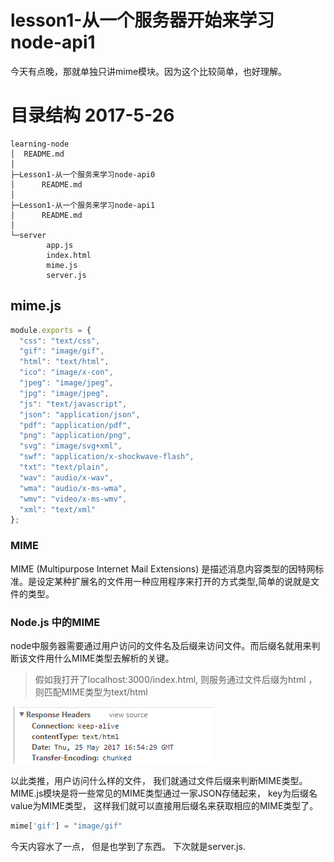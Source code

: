 # lesson1-从一个服务器开始来学习node-api1

今天有点晚，那就单独只讲mime模块。因为这个比较简单，也好理解。

# 目录结构 2017-5-26
```
learning-node
│  README.md
│
├─Lesson1-从一个服务来学习node-api0
│      README.md
│
├─Lesson1-从一个服务来学习node-api1
│      README.md
│
└─server
        app.js
        index.html
        mime.js
        server.js

```

## mime.js 

```javascript
module.exports = {
  "css": "text/css",
  "gif": "image/gif",
  "html": "text/html",
  "ico": "image/x-con",
  "jpeg": "image/jpeg",
  "jpg": "image/jpeg",
  "js": "text/javascript",
  "json": "application/json",
  "pdf": "application/pdf",
  "png": "application/png",
  "svg": "image/svg+xml",
  "swf": "application/x-shockwave-flash",
  "txt": "text/plain",
  "wav": "audio/x-wav",
  "wma": "audio/x-ms-wma",
  "wmv": "video/x-ms-wmv",
  "xml": "text/xml"
};
```
### MIME 

MIME (Multipurpose Internet Mail Extensions) 是描述消息内容类型的因特网标准。是设定某种扩展名的文件用一种应用程序来打开的方式类型,简单的说就是文件的类型。

### Node.js 中的MIME

node中服务器需要通过用户访问的文件名及后缀来访问文件。而后缀名就用来判断该文件用什么MIME类型去解析的关键。

> 假如我打开了localhost:3000/index.html, 则服务通过文件后缀为html ，则匹配MIME类型为text/html 

![text/html](https://raw.githubusercontent.com/lemontree2000/learning-node/master/Lesson1-%E4%BB%8E%E4%B8%80%E4%B8%AA%E6%9C%8D%E5%8A%A1%E6%9D%A5%E5%AD%A6%E4%B9%A0node-api1/text%26html.png)

以此类推，用户访问什么样的文件， 我们就通过文件后缀来判断MIME类型。MIME.js模块是将一些常见的MIME类型通过一家JSON存储起来， key为后缀名value为MIME类型， 这样我们就可以直接用后缀名来获取相应的MIME类型了。 

```javascript
mime['gif'] = "image/gif"
```

今天内容水了一点， 但是也学到了东西。 下次就是server.js. 